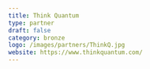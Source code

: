 ```yaml
---
title: Think Quantum
type: partner
draft: false
category: bronze
logo: /images/partners/ThinkQ.jpg
website: https://www.thinkquantum.com/
---
```

